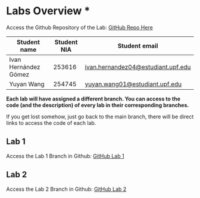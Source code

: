 #  Labs Overview *

Access the Github Repository of the Lab: [GitHub Repo Here](https://github.com/yuyanwang03/ComputerGraphics)

| Student name | Student NIA | Student email |
| --- | --- | --- |
| Ivan Hernández Gómez | 253616 | ivan.hernandez04@estudiant.upf.edu |
| Yuyan Wang | 254745 | yuyan.wang01@estudiant.upf.edu |

**Each lab will have assigned a different branch. You can access to the code (and the description) of every lab in their corresponding branches.**

If you get lost somehow, just go back to the main branch, there will be direct links to access the code of each lab.

## Lab 1

Access the Lab 1 Branch in Github: [GitHub Lab 1](https://github.com/yuyanwang03/ComputerGraphics/tree/Lab1)

## Lab 2

Access the Lab 2 Branch in Github: [GitHub Lab 2](https://github.com/yuyanwang03/ComputerGraphics/tree/Lab2)

